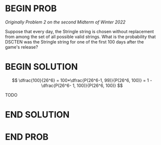 # BEGIN PROB

<i>Originally Problem 2 on the second Midterm of Winter 2022</i>

Suppose that every day, the Stringle string is chosen without replacement from among the set of all possible valid strings. What is the probability that DSCTEN was the Stringle string for one of the first 100 days after the game's release?

# BEGIN SOLUTION

$$
\dfrac{100}{26^6} = 100*\dfrac{P(26^6-1, 99)}{P(26^6, 100)} = 1 - \dfrac{P(26^6- 1, 100)}{P(26^6, 100)}
$$

TODO

# END SOLUTION

# END PROB